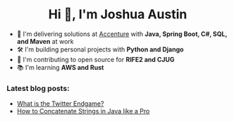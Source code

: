 <h1 align="center">Hi 👋, I'm Joshua Austin</h1>

- 💼 I'm delivering solutions at [Accenture](https://www.accenture.com/us-en/careers/local/flexcareers) with **Java, Spring Boot, C#, SQL, and Maven** at work
- 🛠️ I'm building personal projects with **Python and Django**
- 🫶 I'm contributing to open source for **RIFE2 and CJUG**
- 📚 I'm learning **AWS and Rust**

### Latest blog posts:
<!-- BLOG-POST-LIST:START -->
- [What is the Twitter Endgame?](https://dev.to/joshaustintech/what-is-the-twitter-endgame-4ap5)
- [How to Concatenate Strings in Java like a Pro](https://dev.to/joshaustintech/how-to-concatenate-strings-in-java-like-a-pro-3c33)
<!-- BLOG-POST-LIST:END -->
